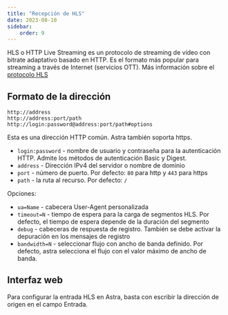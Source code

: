```yaml
---
title: "Recepción de HLS"
date: 2023-08-10
sidebar:
    order: 9
---
```


HLS o HTTP Live Streaming es un protocolo de streaming de vídeo con bitrate adaptativo basado en HTTP. Es el formato más popular para streaming a través de Internet (servicios OTT). Más información sobre el [protocolo HLS](/es/misc/articles/hls)

## Formato de la dirección[](/es/astra/receiving/ip/hls#address-format)

```
http://address
http://address:port/path
http://login:password@address:port/path#options
```

Esta es una dirección HTTP común. Astra también soporta https.

- `login:password` - nombre de usuario y contraseña para la autenticación HTTP. Admite los métodos de autenticación Basic y Digest.
- `address` - Dirección IPv4 del servidor o nombre de dominio
- `port` - número de puerto. Por defecto: `80` para http y `443` para https
- `path` - la ruta al recurso. Por defecto: `/`

Opciones:

- `ua=Name` - cabecera User-Agent personalizada
- `timeout=N` - tiempo de espera para la carga de segmentos HLS. Por defecto, el tiempo de espera depende de la duración del segmento
- `debug` - cabeceras de respuesta de registro. También se debe activar la depuración en los mensajes de registro
- `bandwidth=N` - seleccionar flujo con ancho de banda definido. Por defecto, astra selecciona el flujo con el valor máximo de ancho de banda.

## Interfaz web[](/es/astra/receiving/ip/hls#web-interface)

Para configurar la entrada HLS en Astra, basta con escribir la dirección de origen en el campo Entrada.
